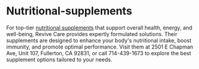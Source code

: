 # Nutritional-supplements



For top-tier [nutritional supplements](https://myrevivecare.com/) that support overall health, energy, and well-being, Revive Care provides expertly formulated solutions. Their supplements are designed to enhance your body's nutritional intake, boost immunity, and promote optimal performance. Visit them at 2501 E Chapman Ave, Unit 107, Fullerton, CA 92831, or call 714-439-1673 to explore the best supplement options tailored to your needs.
